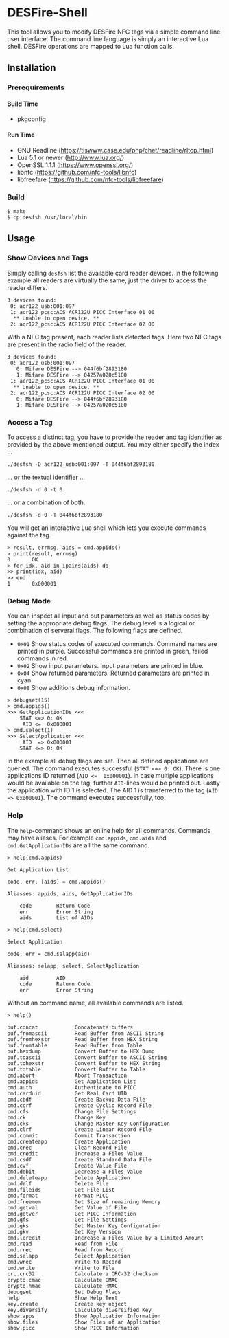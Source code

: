 DESFire-Shell
=============

This tool allows you to modify DESFire NFC tags via a simple command line user
interface. The command line language is simply an interactive Lua shell.
DESFire operations are mapped to Lua function calls.


Installation
------------

### Prerequirements

#### Build Time

 * pkgconfig

#### Run Time

 * GNU Readline (https://tiswww.case.edu/php/chet/readline/rltop.html)
 * Lua 5.1 or newer (http://www.lua.org/)
 * OpenSSL 1.1.1 (https://www.openssl.org/)
 * libnfc (https://github.com/nfc-tools/libnfc)
 * libfreefare (https://github.com/nfc-tools/libfreefare)


### Build

```
$ make
$ cp desfsh /usr/local/bin
```


Usage
-----

### Show Devices and Tags

Simply calling `desfsh` list the available card reader devices. In the
following example all readers are virtually the same, just the driver to
access the reader differs.

```
3 devices found:
 0: acr122_usb:001:097
 1: acr122_pcsc:ACS ACR122U PICC Interface 01 00
  ** Unable to open device. **
 2: acr122_pcsc:ACS ACR122U PICC Interface 02 00
```

With a NFC tag present, each reader lists detected tags. Here two NFC tags are
present in the radio field of the reader.

```
3 devices found:
 0: acr122_usb:001:097
   0: Mifare DESFire --> 044f6bf2893180
   1: Mifare DESFire --> 04257a020c5180
 1: acr122_pcsc:ACS ACR122U PICC Interface 01 00
  ** Unable to open device. **
 2: acr122_pcsc:ACS ACR122U PICC Interface 02 00
   0: Mifare DESFire --> 044f6bf2893180
   1: Mifare DESFire --> 04257a020c5180
```

### Access a Tag

To access a distinct tag, you have to provide the reader and tag identifier as
provided by the above-mentioned output. You may either specify the index ...

```
./desfsh -D acr122_usb:001:097 -T 044f6bf2893180
```

... or the textual identifier ...

```
./desfsh -d 0 -t 0
```

... or a combination of both.

```
./desfsh -d 0 -T 044f6bf2893180
```

You will get an interactive Lua shell which lets you execute commands against
the tag.

```
> result, errmsg, aids = cmd.appids()
> print(result, errmsg)
0       OK
> for idx, aid in ipairs(aids) do
>> print(idx, aid)
>> end
1       0x000001
```

### Debug Mode

You can inspect all input and out parameters as well as status codes by setting
the appropriate debug flags. The debug level is a logical or combination of
serveral flags. The following flags are defined.

* `0x01` Show status codes of executed commands. Command names are printed in
  purple. Successful commands are printed in green, failed commands in red.
* `0x02` Show input parameters. Input parameters are printed in blue.
* `0x04` Show returned parameters. Returned parameters are printed in cyan.
* `0x08` Show additions debug information.

```
> debugset(15)
> cmd.appids()
>>> GetApplicationIDs <<<
    STAT <=> 0: OK
     AID <=  0x000001
> cmd.select(1)
>>> SelectApplication <<<
     AID  => 0x000001
    STAT <=> 0: OK
```

In the example all debug flags are set. Then all defined applications are
queried. The command executes successful (`STAT <=> 0: OK`). There is one
applications ID returned (`AID <=  0x000001`). In case multiple applications
would be available on the tag, further `AID`-lines would be printed out. Lastly
the application with ID 1 is selected. The AID 1 is transferred to the tag
(`AID  => 0x000001`). The command executes successfully, too.

### Help

The `help`-command shows an online help for all commands. Commands may have
aliases. For example `cmd.appids`, `cmd.aids` and `cmd.GetApplicationIDs` are
all the same command.

```
> help(cmd.appids)

Get Application List

code, err, [aids] = cmd.appids()

Aliasses: appids, aids, GetApplicationIDs

    code        Return Code
    err         Error String
    aids        List of AIDs

> help(cmd.select)

Select Application

code, err = cmd.selapp(aid)

Aliasses: selapp, select, SelectApplication

    aid         AID
    code        Return Code
    err         Error String
```

Without an command name, all available commands are listed.

```
> help()

buf.concat            Concatenate buffers
buf.fromascii         Read Buffer from ASCII String
buf.fromhexstr        Read Buffer from HEX String
buf.fromtable         Read Buffer from Table
buf.hexdump           Convert Buffer to HEX Dump
buf.toascii           Convert Buffer to ASCII String
buf.tohexstr          Convert Buffer to HEX String
buf.totable           Convert Buffer to Table
cmd.abort             Abort Transaction
cmd.appids            Get Application List
cmd.auth              Authenticate to PICC
cmd.carduid           Get Real Card UID
cmd.cbdf              Create Backup Data File
cmd.ccrf              Create Cyclic Record File
cmd.cfs               Change File Settings
cmd.ck                Change Key
cmd.cks               Change Master Key Configuration
cmd.clrf              Create Linear Record File
cmd.commit            Commit Transaction
cmd.createapp         Create Application
cmd.crec              Clear Record File
cmd.credit            Increase a Files Value
cmd.csdf              Create Standard Data File
cmd.cvf               Create Value File
cmd.debit             Decrease a Files Value
cmd.deleteapp         Delete Application
cmd.delf              Delete File
cmd.fileids           Get File List
cmd.format            Format PICC
cmd.freemem           Get Size of remaining Memory
cmd.getval            Get Value of File
cmd.getver            Get PICC Information
cmd.gfs               Get File Settings
cmd.gks               Get Master Key Configuration
cmd.gkv               Get Key Version
cmd.lcredit           Increase a Files Value by a Limited Amount
cmd.read              Read from File
cmd.rrec              Read from Record
cmd.selapp            Select Application
cmd.wrec              Write to Record
cmd.write             Write to File
crc.crc32             Calculate a CRC-32 checksum
crypto.cmac           Calculate CMAC
crypto.hmac           Calculate HMAC
debugset              Set Debug Flags
help                  Show Help Text
key.create            Create key object
key.diversify         Calculate diversified Key
show.apps             Show Application Information
show.files            Show Files of an Application
show.picc             Show PICC Information
```

